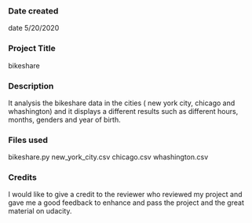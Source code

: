 ### Date created
date 5/20/2020

### Project Title
bikeshare

### Description
It analysis the bikeshare data in the cities ( new york city, chicago and whashington) and it displays a different results such as different hours, months, genders and year of birth.

### Files used
bikeshare.py
new_york_city.csv
chicago.csv
whashington.csv

### Credits
I would like to give a credit to the reviewer who reviewed my project and gave me a good feedback to enhance and pass the project and the great material on udacity.
